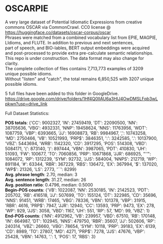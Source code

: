 # OSCARPIE
A very large dataset of Potential Idiomatic Expressions from creative commons OSCAR via CommonCrawl. CC0 license @ https://huggingface.co/datasets/oscar-corpus/oscar</br>
Phrases were matched from a combined vocabulary list from EPIE, MAGPIE, LIdioms, and FLUTE. In addition to previous and next sentences, </br>
part of speech, and BIO-lables, BERT output embeddings were acquired and post-processed to provide extra pre-calculate semantic relationships.</br>
This repo is under construction. The data format may also change for clarity. </br> 
The complete collection of files contains 7,713,773 examples of 3209 unique possible idioms. </br>
Without "listen" and "catch", the total remains 6,850,525 with 3207 unique possible idioms.</br>

5 full files have been added to this folder in GoogleDrive. </br>
https://drive.google.com/drive/folders/1Hf4Q0lIAU6a3HlJ4OwDMSLFqb3wLpkwn?usp=drive_link </br>

Full Dataset Statistics: </br>

**POS totals**: {'CC': 9002327, 'IN': 27459419, 'DT': 22090500, 'NN': 38705636, 'VBG': 4932331, 'NNP': 19458624, 'NNS': 11763956, 'WDT': 1087759, 'VBP': 6393665, 'JJ': 16908873, 'RB': 9984967, ',': 10743258, 'MD': 2750466, 'VB': 10521993, 'PRP$': 3846351, ':': 3242585, '.': 10137900, 'VBZ': 5443694, 'WRB': 1142320, 'CD': 3917295, 'POS': 514308, 'VBD': 5084171, '(': 873140, ')': 897444, 'VBN': 3987065, 'PDT': 410830, 'UH': 51093, 'FW': 100677, 'TO': 7060856, 'PRP': 10671868, 'JJR': 686925, "''": 1084072, 'RP': 1312239, 'SYM': 92732, 'JJS': 584004, 'NNPS': 212719, 'WP': 891184, '#': 63344, 'RBR': 367229, 'RBS': 136472, 'EX': 367994, '$': 137020, 'WP$': 21326, 'LS': 2773, '``': 8299}</br>
  **Avg. phrase length**: 2.70, median: 3</br>
  **Avg. sentence length**: 31.27, median: 26</br>
  **Avg. position ratio**: 0.4796, median: 0.5000</br>
  **Begin-POS counts**: {'VB': 1022087, 'NN': 2530185, 'IN': 2142523, 'PDT': 205702, 'RB': 416518, 'JJ': 507699, 'TO': 155124, 'DT': 322985, 'CD': 35696, 'NNS': 91451, 'WRB': 17465, 'VBG': 78336, 'VBN': 101378, 'VBP': 31915, 'RBR': 4616, 'PRP$': 7947, 'JJR': 12940, 'CC': 13593, 'PRP': 9473, 'EX': 278, 'WP': 929, 'JJS': 3058, 'VBD': 1167, 'UH': 551, 'RP': 57, 'MD': 99, 'VBZ': 1}</br>
  **End-POS counts**: {'NN': 4912962, 'VB': 239957, 'VBD': 67510, 'RB': 170148, 'IN': 664987, 'DT': 102945, 'NNS': 479750, 'RBR': 35607, 'JJ': 502606, 'RP': 240314, 'VBZ': 26660, 'VBG': 78654, 'SYM': 10118, 'PRP': 39183, 'EX': 6139, 'CD': 8989, 'TO': 27807, 'MD': 4271, 'PRP$': 7278, 'JJS': 47676, 'VBP': 25428, 'VBN': 14763, '.': 1, 'POS': 17, 'RBS': 3}
